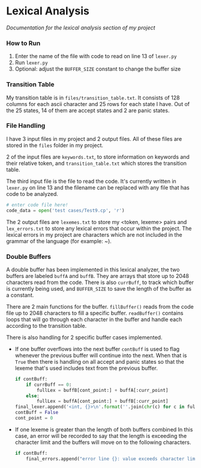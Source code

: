 # Lexical Analysis
*Documentation for the lexical analysis section of my project*

### How to Run
1. Enter the name of the file with code to read on line 13 of `lexer.py`
2. Run `lexer.py`
3. Optional: adjust the `BUFFER_SIZE` constant to change the buffer size

### Transition Table
My transition table is in `files/transition_table.txt`. It consists of 128 columns for each ascii character and 25 rows for each state I have. Out of the 25 states, 14 of them are accept states and 2 are panic states. 

### File Handling
I have 3 input files in my project and 2 output files. All of these files are stored in the `files` folder in my project.

 2 of the input files are `keywords.txt`, to store information on keywords and their relative token, and `transition_table.txt` which stores the transition table. 

 The third input file is the file to read the code. It's currently written in `lexer.py` on line 13 and the filename can be replaced with any file that has code to be analyzed. 
 ``` python
 # enter code file here!
code_data = open('test cases/Test9.cp', 'r')
 ```

 The 2 output files are `lexemes.txt` to store my <token, lexeme> pairs and `lex_errors.txt` to store any lexical errors that occur within the project. The lexical errors in my project are characters which are not included in the grammar of the language (for example: ~). 

 ### Double Buffers
 A double buffer has been implemented in this lexical analyzer, the two buffers are labeled `buffA` and `buffB`. They are arrays that store up to 2048 characters read from the code. There is also `currBuff`, to track which buffer is currently being used, and `BUFFER_SIZE` to save the length of the buffer as a constant.

 There are 2 main functions for the buffer. `fillBuffer()` reads from the code file up to 2048 characters to fill a specific buffer. `readBuffer()` contains loops that will go through each character in the buffer and handle each according to the transition table. 

 There is also handling for 2 specific buffer cases implemented. 
* If one buffer overflows into the next buffer
    `contBuff` is used to flag whenever the previous buffer will continue into the next. When that is `True` then there is handling on all accept and panic states so that the lexeme that's used includes text from the previous buffer.
    ``` python
    if contBuff:
        if currBuff == 0:
            fullLex = buffB[cont_point:] + buffA[:curr_point]
        else: 
            fullLex = buffA[cont_point:] + buffB[:curr_point]
    final_lexer.append('<int, {}>\n'.format(''.join(chr(c) for c in fullLex)))
    contBuff = False
    cont_point = 0
    ```
* If one lexeme is greater than the length of both buffers combined
    In this case, an error will be recorded to say that the length is exceeding the character limit and the buffers will move on to the following characters.
    ```python
    if contBuff:
        final_errors.append("error line {}: value exceeds character limit\n".format(line))
    ```
